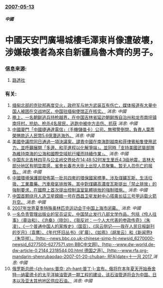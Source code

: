 ### [2007-05-13](/news/2007/05/13/index.md)

##### 中國
# 中國天安門廣場城樓毛澤東肖像遭破壞，涉嫌破壞者為來自新疆烏魯木齊的男子。




### 信息来源:

1. [路透社](https://web.archive.org/web/20070515160450/http://hk.news.yahoo.com/070513/3/27ak8.html)

### 有关:

1. [ 缅甸北部的克钦邦再度交火，政府军与地方武装互有伤亡，媒体报道有大量中国人被困在交战地区，中国驻缅甸使馆正在核实。](/zh/news/2015/01/18/缅甸北部的克钦邦再度交火-政府军与地方武装互有伤亡-媒体报道有大量中国人被困在交战地区-中国驻缅甸使馆正在核实.md) _消息: 中國_
2. [晚上，一名朝鲜逃兵持枪越界，在中国吉林省延边朝鲜族自治州和龙市南坪镇南坪村，抢劫、枪杀4名居民，逃跑中被中方击伤、抓获](/zh/news/2014/12/27/晚上-一名朝鲜逃兵持枪越界-在中国吉林省延边朝鲜族自治州和龙市南坪镇南坪村-抢劫-枪杀4名居民-逃跑中被中方击伤-抓获.md) _消息: 中國_
3. [中國廈門「中國捷通達電信」（手機儲值卡）公司，無預警倒閉，負責人葉彥榮捲款近人民幣5.6億潛逃海外。](/zh/news/2012/11/3/中國廈門-中國捷通達電信-手機儲值卡-公司-無預警倒閉-負責人葉彥榮捲款近人民幣56億潛逃海外.md) _消息: 中國_
4. [ 美國參議院同日通過一項決議案，譴責中國在南海對越南和菲律賓船隻使用武力，並呼籲展開「多邊、和平進程以化解爭端」。並同時「支持美國武裝部隊為維持南海的公海和國際空域航行權而持續作業」。](/zh/news/2011/06/28/美國參議院同日通過一項決議案-譴責中國在南海對越南和菲律賓船隻使用武力-並呼籲展開-多邊-和平進程以化解爭端-並同時.md) _消息: 中國_
5. [中国东北吉林四平与公主岭交界处在14:48:52时发生里氏4.3级地震，吉林大部分地区有明显震感，省會长春市大街上出现人员聚集。暂无人员伤亡的报告。](/zh/news/2009/03/20/中国东北吉林四平与公主岭交界处在14-48-52时发生里氏43级地震-吉林大部分地区有明显震感-省會长春市大街上出现人.md) _消息: 中國_
6. [ 中國環境保護部發佈第一批共四套的環保國家標準，涉及煤礦瓦斯、生活垃圾、工業農藥、汽車廢氣排放等。其中對煤礦高濃度瓦斯提出「禁止排放」的強制要求，在國際上首次提出控制溫室氣體排放的強制措施。](/zh/news/2008/04/14/中國環境保護部發佈第一批共四套的環保國家標準-涉及煤礦瓦斯-生活垃圾-工業農藥-汽車廢氣排放等-其中對煤礦高濃度瓦斯提.md) _消息: 中國_
7. [中国首颗绕月人造卫星嫦娥一号在西昌卫星发射中心搭乘长征三号甲运载火箭升空。](/zh/news/2007/10/24/中国首颗绕月人造卫星嫦娥一号在西昌卫星发射中心搭乘长征三号甲运载火箭升空.md) _消息: 中國_
8. [2007年世界夏季特殊奥林匹克运动会于中国上海市闭幕。](/zh/news/2007/10/11/2007年世界夏季特殊奥林匹克运动会于中国上海市闭幕.md) _消息: 中國_
9. [一名负责管理出版业的官员证实，中国禁止发行八部文学作品，包括《伶人往事》（章诒和）、《沧桑》（晓剑）、《我反对：一个人大代表的参政传奇》（朱凌）、《一个普通中国人的家族史》（国亚）、《风云侧记——我在人民日报副刊的岁月》（袁鹰）、《年代怀旧丛书》（旷晨）、《如焉》（胡发云）和《新闻界》（朱华祥）。[http:--news.bbc.co.uk-chinese-simp-hi-newsid_6270000-newsid_6277500-6277571.stm BBC中文网]、[http:--www.dw-world.de-dw-article-0,2144,2318544,00.html 德国之声]、[http:--www.rfa.org-mandarin-shenrubaodao-2007-01-20-chuban- RFA]date=十一月 2017 ](/zh/news/2007/01/18/一名负责管理出版业的官员证实-中国禁止发行八部文学作品-包括-伶人往事-章诒和-沧桑-晓剑-我反对-一个人大.md) _消息: 中國_
10. [俄罗斯总统-{zh-hans:普京; zh-hant:普丁;}-宣布，俄将在本年夏天开始泰舍特—纳霍德卡的太平洋输油管道一期工程的建设，该石油管道将会为中国、日本以及亚太其他地区供应石油。](/zh/news/2006/01/6/俄罗斯总统-zh-hans-普京-zh-hant-普丁-宣布-俄将在本年夏天开始泰舍特-纳霍德卡的太平洋输油管道.md) _消息: 中國_
